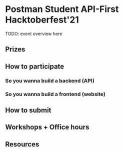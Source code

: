 # Postman Student API-First Hacktoberfest'21
TODO: event overview here 

## Prizes 

## How to participate

### So you wanna build a backend (API)

### So you wanna build a frontend (website)

## How to submit 

## Workshops + Office hours

## Resources



